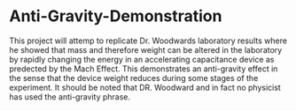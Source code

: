 # Anti-Gravity-Demonstration

This project will attemp to replicate Dr. Woodwards laboratory results where he showed that mass and therefore weight can be altered 
in the laboratory by rapidly changing the energy in an accelerating capacitance device as predected by the Mach Effect. This demonstrates
an anti-gravity effect in the sense that the device weight reduces during some stages of the experiment. It should be noted that DR. Woodward and in fact no physicist has used the anti-gravity phrase.

